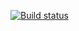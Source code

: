[![Build status](https://ci.appveyor.com/api/projects/status/07i7yowb9mplged8?svg=true)](https://ci.appveyor.com/project/ElinaVetohina/ci-homework-4)